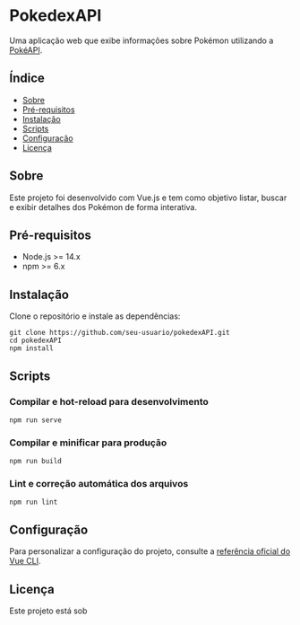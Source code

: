 # PokedexAPI

Uma aplicação web que exibe informações sobre Pokémon utilizando a [PokéAPI](https://pokeapi.co/).

## Índice

- [Sobre](#sobre)
- [Pré-requisitos](#pré-requisitos)
- [Instalação](#instalação)
- [Scripts](#scripts)
- [Configuração](#configuração)
- [Licença](#licença)

## Sobre

Este projeto foi desenvolvido com Vue.js e tem como objetivo listar, buscar e exibir detalhes dos Pokémon de forma interativa.

## Pré-requisitos

- Node.js >= 14.x
- npm >= 6.x

## Instalação

Clone o repositório e instale as dependências:

```
git clone https://github.com/seu-usuario/pokedexAPI.git
cd pokedexAPI
npm install
```

## Scripts

### Compilar e hot-reload para desenvolvimento

```
npm run serve
```

### Compilar e minificar para produção

```
npm run build
```

### Lint e correção automática dos arquivos

```
npm run lint
```

## Configuração

Para personalizar a configuração do projeto, consulte a [referência oficial do Vue CLI](https://cli.vuejs.org/config/).

## Licença

Este projeto está sob